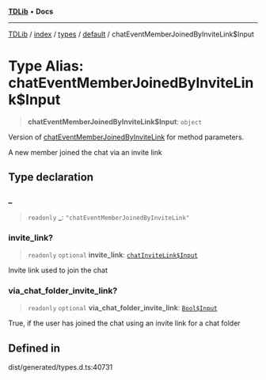 [**TDLib**](../../../../../../README.md) • **Docs**

***

[TDLib](../../../../../../modules.md) / [index](../../../../../README.md) / [types](../../../README.md) / [default](../README.md) / chatEventMemberJoinedByInviteLink$Input

# Type Alias: chatEventMemberJoinedByInviteLink$Input

> **chatEventMemberJoinedByInviteLink$Input**: `object`

Version of [chatEventMemberJoinedByInviteLink](chatEventMemberJoinedByInviteLink.md) for method parameters.

A new member joined the chat via an invite link

## Type declaration

### \_

> `readonly` **\_**: `"chatEventMemberJoinedByInviteLink"`

### invite\_link?

> `readonly` `optional` **invite\_link**: [`chatInviteLink$Input`](chatInviteLink$Input.md)

Invite link used to join the chat

### via\_chat\_folder\_invite\_link?

> `readonly` `optional` **via\_chat\_folder\_invite\_link**: [`Bool$Input`](Bool$Input.md)

True, if the user has joined the chat using an invite link for a chat folder

## Defined in

dist/generated/types.d.ts:40731
